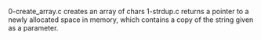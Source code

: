 0-create_array.c creates an array of chars
1-strdup.c returns a pointer to a newly allocated space in memory, which contains a copy of the string given as a parameter.

